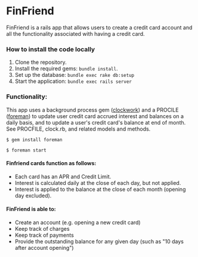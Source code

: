 # FinFriend

FinFriend is a rails app that allows users to create a credit card account and all the functionality associated with having a credit card.

### How to install the code locally

1. Clone the repository.
2. Install the required gems: `bundle install`.
3. Set up the database: `bundle exec rake db:setup`
4. Start the application: `bundle exec rails server`

### Functionality:

This app uses a background process gem ([clockwork](https://github.com/Rykian/clockwork)) and a PROCILE ([foreman](https://github.com/ddollar/foreman)) to update user credit card accrued interest and balances on a daily basis, and to update a user's credit card's balance at end of month. See PROCFILE, clock.rb, and related models and methods.

`$ gem install foreman`

`$ foreman start`

#### Finfriend cards function as follows:
- Each card has an APR and Credit Limit.
- Interest is calculated daily at the close of each day, but not applied.
- Interest is applied to the balance at the close of each month (opening day excluded). 
  
#### FinFriend is able to:
- Create an account (e.g. opening a new credit card)
- Keep track of charges 
- Keep track of payments
- Provide the outstanding balance for any given day (such as "10 days after account opening")
